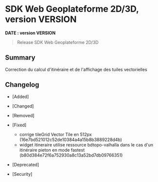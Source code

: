 # SDK Web Geoplateforme 2D/3D, version __VERSION__

**__DATE__ : version __VERSION__**

> Release SDK Web Geoplateforme 2D/3D

## Summary

Correction du calcul d'itinéraire et de l'affichage des tuiles vectorielles

## Changelog

* [Added]

* [Changed]

* [Removed]

* [Fixed]

    - corrige tileGrid Vector Tile en 512px (16e7bd521012c52de10384a4a15b8b3889228d4b)
    - widget itineraire utilise ressource bdtopo-valhalla dans le cas d'un itinéraire pieton en mode fastest (b80d384e72f6a752930a8c13a52bd7db09766351)

* [Deprecated]

* [Security]
